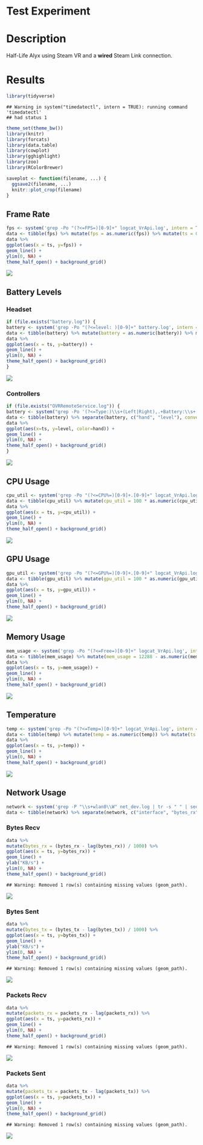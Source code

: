 Test Experiment
================

# Description

Half-Life Alyx using Steam VR and a **wired** Steam Link connection.

# Results

``` r
library(tidyverse)
```

    ## Warning in system("timedatectl", intern = TRUE): running command 'timedatectl'
    ## had status 1

``` r
theme_set(theme_bw())
library(knitr)
library(forcats)
library(data.table)
library(cowplot)
library(gghighlight)
library(zoo)
library(RColorBrewer)

saveplot <- function(filename, ...) {
  ggsave2(filename, ...)
  knitr::plot_crop(filename)
}
```

## Frame Rate

``` r
fps <- system('grep -Po "(?<=FPS=)[0-9]+" logcat_VrApi.log', intern = TRUE)
data <- tibble(fps) %>% mutate(fps = as.numeric(fps)) %>% mutate(ts = 0:(n()-1)) %>% select(ts, everything())
data %>%
ggplot(aes(x = ts, y=fps)) +
geom_line() +
ylim(0, NA) +
theme_half_open() + background_grid()
```

![](README_files/figure-gfm/frame_rate-1.svg)<!-- -->

## Battery Levels

### Headset

``` r
if (file.exists("battery.log")) {
battery <- system('grep -Po "(?<=level: )[0-9]+" battery.log', intern = TRUE)
data <- tibble(battery) %>% mutate(battery = as.numeric(battery)) %>% mutate(ts = 0:(n()-1)) %>% select(ts, everything())
data %>%
ggplot(aes(x = ts, y=battery)) +
geom_line() +
ylim(0, NA) +
theme_half_open() + background_grid()
}
```

![](README_files/figure-gfm/battery_headset-1.svg)<!-- -->

### Controllers

``` r
if (file.exists("OVRRemoteService.log")) {
battery <- system("grep -Po '(?<=Type:)\\s+(Left|Right),.+Battery:\\s+[0-9]+(?=%)' OVRRemoteService.log | tr -s ' ' | sed -e \'s/^[[:space:]]*//\' -e \'s/\\n[[:space:]]*//\' | cut -d' ' -f 1,5", intern=TRUE)
data <- tibble(battery) %>% separate(battery, c("hand", "level"), convert = TRUE) %>% group_by(hand) %>% mutate(ts = 0:(n()-1)) %>% select(ts, everything())
data %>%
ggplot(aes(x=ts, y=level, color=hand)) +
geom_line() +
ylim(0, NA) +
theme_half_open() + background_grid()
}
```

![](README_files/figure-gfm/battery_controllers-1.svg)<!-- -->

## CPU Usage

``` r
cpu_util <- system('grep -Po "(?<=CPU%=)[0-9]+.[0-9]+" logcat_VrApi.log', intern = TRUE)
data <- tibble(cpu_util) %>% mutate(cpu_util = 100 * as.numeric(cpu_util)) %>% mutate(ts = 0:(n()-1)) %>% select(ts, everything())
data %>%
ggplot(aes(x = ts, y=cpu_util)) +
geom_line() +
ylim(0, NA) +
theme_half_open() + background_grid()
```

![](README_files/figure-gfm/cpu_usage-1.svg)<!-- -->

## GPU Usage

``` r
gpu_util <- system('grep -Po "(?<=GPU%=)[0-9]+.[0-9]+" logcat_VrApi.log', intern = TRUE)
data <- tibble(gpu_util) %>% mutate(gpu_util = 100 * as.numeric(gpu_util)) %>% mutate(ts = 0:(n()-1)) %>% select(ts, everything())
data %>%
ggplot(aes(x = ts, y=gpu_util)) +
geom_line() +
ylim(0, NA) +
theme_half_open() + background_grid()
```

![](README_files/figure-gfm/gpu_usage-1.svg)<!-- -->

## Memory Usage

``` r
mem_usage <- system('grep -Po "(?<=Free=)[0-9]+" logcat_VrApi.log', intern = TRUE)
data <- tibble(mem_usage) %>% mutate(mem_usage = 12288 - as.numeric(mem_usage)) %>% mutate(ts = 0:(n()-1)) %>% select(ts, everything())
data %>%
ggplot(aes(x = ts, y=mem_usage)) +
geom_line() +
ylim(0, NA) +
theme_half_open() + background_grid()
```

![](README_files/figure-gfm/memory_usage-1.svg)<!-- -->

## Temperature

``` r
temp <- system('grep -Po "(?<=Temp=)[0-9]+" logcat_VrApi.log', intern = TRUE)
data <- tibble(temp) %>% mutate(temp = as.numeric(temp)) %>% mutate(ts = 0:(n()-1)) %>% select(ts, everything())
data %>%
ggplot(aes(x = ts, y=temp)) +
geom_line() +
ylim(0, NA) +
theme_half_open() + background_grid()
```

![](README_files/figure-gfm/temperature-1.svg)<!-- -->

## Network Usage

``` r
network <- system('grep -P "\\s+wlan0\\W" net_dev.log | tr -s " " | sed -e \'s/^[[:space:]]*//\' -e \'s/\\n[[:space:]]*//\'', intern = TRUE)
data <- tibble(network) %>% separate(network, c("interface", "bytes_rx", "packets_rx", "errs_rx", "drop_rx", "fifo_rx", "frame_rx", "compressed_rx", "multicast_rx", "bytes_tx", "packets_tx", "errs_tx", "drop_tx", "fifo_tx", "colls_tx", "carrier_tx", "compressed_tx"), sep = " ", convert = TRUE) %>% mutate(ts = 0:(n()-1))
```

### Bytes Recv

<!-- Inter-|   Receive                                                |  Transmit -->

<!-- face |bytes    packets errs drop fifo frame compressed multicast|bytes    packets errs drop fifo colls carrier compressed -->

``` r
data %>%
mutate(bytes_rx = (bytes_rx - lag(bytes_rx)) / 1000) %>%
ggplot(aes(x = ts, y=bytes_rx)) +
geom_line() +
ylab("KB/s") +
ylim(0, NA) +
theme_half_open() + background_grid()
```

    ## Warning: Removed 1 row(s) containing missing values (geom_path).

![](README_files/figure-gfm/bytes_recv-1.svg)<!-- -->

### Bytes Sent

``` r
data %>%
mutate(bytes_tx = (bytes_tx - lag(bytes_tx)) / 1000) %>%
ggplot(aes(x = ts, y=bytes_tx)) +
geom_line() +
ylab("KB/s") +
ylim(0, NA) +
theme_half_open() + background_grid()
```

    ## Warning: Removed 1 row(s) containing missing values (geom_path).

![](README_files/figure-gfm/bytes_sent-1.svg)<!-- -->

### Packets Recv

``` r
data %>%
mutate(packets_rx = packets_rx - lag(packets_rx)) %>%
ggplot(aes(x = ts, y=packets_rx)) +
geom_line() +
ylim(0, NA) +
theme_half_open() + background_grid()
```

    ## Warning: Removed 1 row(s) containing missing values (geom_path).

![](README_files/figure-gfm/packets_recv-1.svg)<!-- -->

### Packets Sent

``` r
data %>%
mutate(packets_tx = packets_tx - lag(packets_tx)) %>%
ggplot(aes(x = ts, y=packets_tx)) +
geom_line() +
ylim(0, NA) +
theme_half_open() + background_grid()
```

    ## Warning: Removed 1 row(s) containing missing values (geom_path).

![](README_files/figure-gfm/packets_sent-1.svg)<!-- -->
